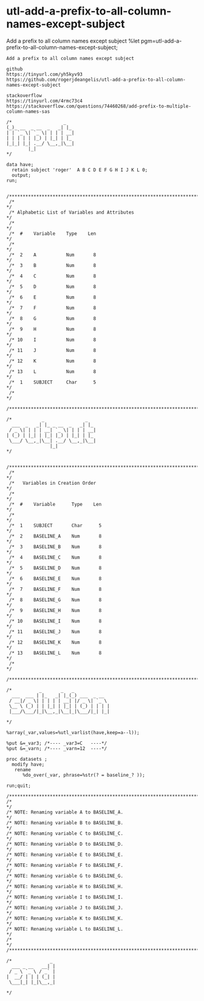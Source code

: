 # utl-add-a-prefix-to-all-column-names-except-subject
Add a prefix to all column names except subject
    %let pgm=utl-add-a-prefix-to-all-column-names-except-subject;

    Add a prefix to all column names except subject

    github
    https://tinyurl.com/yh5kyv93
    https://github.com/rogerjdeangelis/utl-add-a-prefix-to-all-column-names-except-subject

    stackoverflow
    https://tinyurl.com/4rmc73c4
    https://stackoverflow.com/questions/74460268/add-prefix-to-multiple-column-names-sas

    /*                   _
    (_)_ __  _ __  _   _| |_
    | | `_ \| `_ \| | | | __|
    | | | | | |_) | |_| | |_
    |_|_| |_| .__/ \__,_|\__|
            |_|
    */

    data have;
      retain subject 'roger'  A B C D E F G H I J K L 0;
      output;
    run;

     /**************************************************************************************************************************/
     /*                                                                                                                        */
     /* Alphabetic List of Variables and Attributes                                                                            */
     /*                                                                                                                        */
     /*  #    Variable    Type    Len                                                                                          */
     /*                                                                                                                        */
     /*  2    A           Num       8                                                                                          */
     /*  3    B           Num       8                                                                                          */
     /*  4    C           Num       8                                                                                          */
     /*  5    D           Num       8                                                                                          */
     /*  6    E           Num       8                                                                                          */
     /*  7    F           Num       8                                                                                          */
     /*  8    G           Num       8                                                                                          */
     /*  9    H           Num       8                                                                                          */
     /* 10    I           Num       8                                                                                          */
     /* 11    J           Num       8                                                                                          */
     /* 12    K           Num       8                                                                                          */
     /* 13    L           Num       8                                                                                          */
     /*  1    SUBJECT     Char      5                                                                                          */
     /*                                                                                                                        */
     /**************************************************************************************************************************/

    /*           _               _
      ___  _   _| |_ _ __  _   _| |_
     / _ \| | | | __| `_ \| | | | __|
    | (_) | |_| | |_| |_) | |_| | |_
     \___/ \__,_|\__| .__/ \__,_|\__|
                    |_|
    */

     /**************************************************************************************************************************/
     /*                                                                                                                        */
     /*   Variables in Creation Order                                                                                          */
     /*                                                                                                                        */
     /*  #    Variable      Type    Len                                                                                        */
     /*                                                                                                                        */
     /*  1    SUBJECT       Char      5                                                                                        */
     /*  2    BASELINE_A    Num       8                                                                                        */
     /*  3    BASELINE_B    Num       8                                                                                        */
     /*  4    BASELINE_C    Num       8                                                                                        */
     /*  5    BASELINE_D    Num       8                                                                                        */
     /*  6    BASELINE_E    Num       8                                                                                        */
     /*  7    BASELINE_F    Num       8                                                                                        */
     /*  8    BASELINE_G    Num       8                                                                                        */
     /*  9    BASELINE_H    Num       8                                                                                        */
     /* 10    BASELINE_I    Num       8                                                                                        */
     /* 11    BASELINE_J    Num       8                                                                                        */
     /* 12    BASELINE_K    Num       8                                                                                        */
     /* 13    BASELINE_L    Num       8                                                                                        */
     /*                                                                                                                        */
     /**************************************************************************************************************************/

    /*          _       _   _
      ___  ___ | |_   _| |_(_) ___  _ __
     / __|/ _ \| | | | | __| |/ _ \| `_ \
     \__ \ (_) | | |_| | |_| | (_) | | | |
     |___/\___/|_|\__,_|\__|_|\___/|_| |_|

    */

    %array(_var,values=%utl_varlist(have,keep=a--l));

    %put &=_var3; /*---- _var3=C   ----*/
    %put &=_varn; /*---- _varn=12  ----*/

    proc datasets ;
      modify have;
       rename
          %do_over(_var, phrase=%str(? = baseline_? ));

    run;quit;

    /**************************************************************************************************************************/
    /*                                                                                                                        */
    /* NOTE: Renaming variable A to BASELINE_A.                                                                               */
    /* NOTE: Renaming variable B to BASELINE_B.                                                                               */
    /* NOTE: Renaming variable C to BASELINE_C.                                                                               */
    /* NOTE: Renaming variable D to BASELINE_D.                                                                               */
    /* NOTE: Renaming variable E to BASELINE_E.                                                                               */
    /* NOTE: Renaming variable F to BASELINE_F.                                                                               */
    /* NOTE: Renaming variable G to BASELINE_G.                                                                               */
    /* NOTE: Renaming variable H to BASELINE_H.                                                                               */
    /* NOTE: Renaming variable I to BASELINE_I.                                                                               */
    /* NOTE: Renaming variable J to BASELINE_J.                                                                               */
    /* NOTE: Renaming variable K to BASELINE_K.                                                                               */
    /* NOTE: Renaming variable L to BASELINE_L.                                                                               */
    /*                                                                                                                        */
    /**************************************************************************************************************************/

    /*              _
      ___ _ __   __| |
     / _ \ `_ \ / _` |
    |  __/ | | | (_| |
     \___|_| |_|\__,_|

    */
